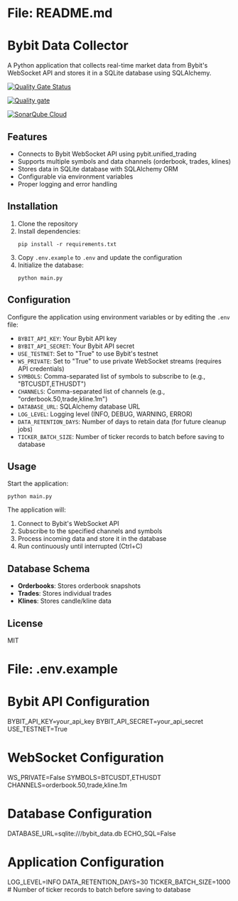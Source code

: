 # File: README.md
# Bybit Data Collector

A Python application that collects real-time market data from Bybit's WebSocket API and stores it in a SQLite database using SQLAlchemy.

[![Quality Gate Status](https://sonarcloud.io/api/project_badges/measure?project=erzhan12_trad_save_history&metric=alert_status)](https://sonarcloud.io/summary/new_code?id=erzhan12_trad_save_history)

[![Quality gate](https://sonarcloud.io/api/project_badges/quality_gate?project=erzhan12_trad_save_history)](https://sonarcloud.io/summary/new_code?id=erzhan12_trad_save_history)

[![SonarQube Cloud](https://sonarcloud.io/images/project_badges/sonarcloud-light.svg)](https://sonarcloud.io/summary/new_code?id=erzhan12_trad_save_history)
## Features

- Connects to Bybit WebSocket API using pybit.unified_trading
- Supports multiple symbols and data channels (orderbook, trades, klines)
- Stores data in SQLite database with SQLAlchemy ORM
- Configurable via environment variables
- Proper logging and error handling

## Installation

1. Clone the repository
2. Install dependencies:
   ```
   pip install -r requirements.txt
   ```
3. Copy `.env.example` to `.env` and update the configuration
4. Initialize the database:
   ```
   python main.py
   ```

## Configuration

Configure the application using environment variables or by editing the `.env` file:

- `BYBIT_API_KEY`: Your Bybit API key
- `BYBIT_API_SECRET`: Your Bybit API secret
- `USE_TESTNET`: Set to "True" to use Bybit's testnet
- `WS_PRIVATE`: Set to "True" to use private WebSocket streams (requires API credentials)
- `SYMBOLS`: Comma-separated list of symbols to subscribe to (e.g., "BTCUSDT,ETHUSDT")
- `CHANNELS`: Comma-separated list of channels (e.g., "orderbook.50,trade,kline.1m")
- `DATABASE_URL`: SQLAlchemy database URL
- `LOG_LEVEL`: Logging level (INFO, DEBUG, WARNING, ERROR)
- `DATA_RETENTION_DAYS`: Number of days to retain data (for future cleanup jobs)
- `TICKER_BATCH_SIZE`: Number of ticker records to batch before saving to database

## Usage

Start the application:

```
python main.py
```

The application will:
1. Connect to Bybit's WebSocket API
2. Subscribe to the specified channels and symbols
3. Process incoming data and store it in the database
4. Run continuously until interrupted (Ctrl+C)

## Database Schema

- **Orderbooks**: Stores orderbook snapshots
- **Trades**: Stores individual trades
- **Klines**: Stores candle/kline data

## License

MIT

# File: .env.example
# Bybit API Configuration
BYBIT_API_KEY=your_api_key
BYBIT_API_SECRET=your_api_secret
USE_TESTNET=True

# WebSocket Configuration
WS_PRIVATE=False
SYMBOLS=BTCUSDT,ETHUSDT
CHANNELS=orderbook.50,trade,kline.1m

# Database Configuration
DATABASE_URL=sqlite:///bybit_data.db
ECHO_SQL=False

# Application Configuration
LOG_LEVEL=INFO
DATA_RETENTION_DAYS=30
TICKER_BATCH_SIZE=1000  # Number of ticker records to batch before saving to database